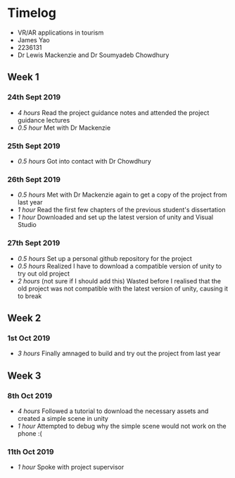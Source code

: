 # Timelog 

* VR/AR applications in tourism
* James Yao 
* 2236131 
* Dr Lewis Mackenzie and Dr Soumyadeb Chowdhury 

## Week 1

### 24th Sept 2019

* *4 hours* Read the project guidance notes and attended the project guidance lectures 
* *0.5 hour* Met with Dr Mackenzie

### 25th Sept 2019

* *0.5 hours* Got into contact with Dr Chowdhury

### 26th Sept 2019

* *0.5 hours* Met with Dr Mackenzie again to get a copy of the project from last year
* *1 hour* Read the first few chapters of the previous student's dissertation
* *1 hour* Downloaded and set up the latest version of unity and Visual Studio

### 27th Sept 2019

* *0.5 hours* Set up a personal github repository for the project
* *0.5 hours* Realized I have to download a compatible version of unity to try out old project
* *2 hours* (not sure if I should add this) Wasted before I realised that the old project was not compatible with the latest version of unity, causing it to break


## Week 2

### 1st Oct 2019

* *3 hours* Finally amnaged to build and try out the project from last year

## Week 3

### 8th Oct 2019
* *4 hours* Followed a tutorial to download the necessary assets and created a simple scene in unity
* *1 hour* Attempted to debug why the simple scene would not work on the phone :(

### 11th Oct 2019
* *1 hour* Spoke with project supervisor
